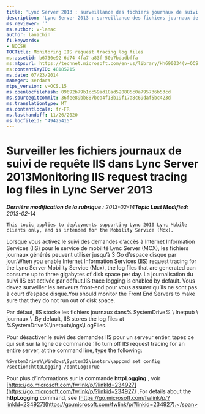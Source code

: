 ```yaml
---
title: 'Lync Server 2013 : surveillance des fichiers journaux de suivi de requête IIS'
description: 'Lync Server 2013 : surveillance des fichiers journaux de suivi de requête IIS.'
ms.reviewer: ''
ms.author: v-lanac
author: lanachin
f1.keywords:
- NOCSH
TOCTitle: Monitoring IIS request tracing log files
ms:assetid: b6730e92-6d74-4fa7-a83f-50b7bdadbffa
ms:mtpsurl: https://technet.microsoft.com/en-us/library/Hh690034(v=OCS.15)
ms:contentKeyID: 48185215
ms.date: 07/23/2014
manager: serdars
mtps_version: v=OCS.15
ms.openlocfilehash: 09692b79b1cc59ad18ad520885c0a795736b53cd
ms.sourcegitcommit: 36fee89bb887bea4f18b19f17a8c69daf5bc423d
ms.translationtype: MT
ms.contentlocale: fr-FR
ms.lasthandoff: 11/26/2020
ms.locfileid: "49425415"
---
```

# <a name="monitoring-iis-request-tracing-log-files-in-lync-server-2013"></a><span data-ttu-id="d6ea3-103">Surveiller les fichiers journaux de suivi de requête IIS dans Lync Server 2013</span><span class="sxs-lookup"><span data-stu-id="d6ea3-103">Monitoring IIS request tracing log files in Lync Server 2013</span></span>

<div data-xmlns="http://www.w3.org/1999/xhtml">

<div class="topic" data-xmlns="http://www.w3.org/1999/xhtml" data-msxsl="urn:schemas-microsoft-com:xslt" data-cs="https://msdn.microsoft.com/">

<div data-asp="https://msdn2.microsoft.com/asp">



</div>

<div id="mainSection">

<div id="mainBody"><span data-ttu-id="d6ea3-104">

<span> </span></span><span class="sxs-lookup"><span data-stu-id="d6ea3-104">

<span> </span></span></span>

<span data-ttu-id="d6ea3-105">_**Dernière modification de la rubrique :** 2013-02-14_</span><span class="sxs-lookup"><span data-stu-id="d6ea3-105">_**Topic Last Modified:** 2013-02-14_</span></span>

    This topic applies to deployments supporting Lync 2010 Lync Mobile clients only, and is intended for the Mobility Service (Mcx).

<span data-ttu-id="d6ea3-106">Lorsque vous activez le suivi des demandes d’accès à Internet Information Services (IIS) pour le service de mobilité Lync Server (MCX), les fichiers journaux générés peuvent utiliser jusqu’à 3 Go d’espace disque par jour.</span><span class="sxs-lookup"><span data-stu-id="d6ea3-106">When you enable Internet Information Services (IIS) request tracing for the Lync Server Mobility Service (Mcx), the log files that are generated can consume up to three gigabytes of disk space per day.</span></span> <span data-ttu-id="d6ea3-107">La journalisation du suivi IIS est activée par défaut.</span><span class="sxs-lookup"><span data-stu-id="d6ea3-107">IIS trace logging is enabled by default.</span></span> <span data-ttu-id="d6ea3-108">Vous devez surveiller les serveurs front-end pour vous assurer qu’ils ne sont pas à court d’espace disque.</span><span class="sxs-lookup"><span data-stu-id="d6ea3-108">You should monitor the Front End Servers to make sure that they do not run out of disk space.</span></span>

<span data-ttu-id="d6ea3-109">Par défaut, IIS stocke les fichiers journaux dans% SystemDrive% \\ Inetpub \\ journaux \\ .</span><span class="sxs-lookup"><span data-stu-id="d6ea3-109">By default, IIS stores the log files at %SystemDrive%\\inetpub\\logs\\LogFiles.</span></span>

<span data-ttu-id="d6ea3-110">Pour désactiver le suivi des demandes IIS pour un serveur entier, tapez ce qui suit sur la ligne de commande :</span><span class="sxs-lookup"><span data-stu-id="d6ea3-110">To turn off IIS request tracing for an entire server, at the command line, type the following:</span></span>

    %SystemDrive%\Windows\System32\inetsrv\appcmd set config /section:httpLogging /dontLog:True

<span data-ttu-id="d6ea3-111">Pour plus d’informations sur la commande **httpLogging** , voir [https://go.microsoft.com/fwlink/p/?linkId=234927](https://go.microsoft.com/fwlink/p/?linkid=234927) .</span><span class="sxs-lookup"><span data-stu-id="d6ea3-111">For details about the **httpLogging** command, see [https://go.microsoft.com/fwlink/p/?linkId=234927](https://go.microsoft.com/fwlink/p/?linkid=234927).</span></span>

<span data-ttu-id="d6ea3-112"></div>

<span> </span>

</div>

</div>

</span><span class="sxs-lookup"><span data-stu-id="d6ea3-112"></div>

<span> </span>

</div>

</div>

</span></span></div>

